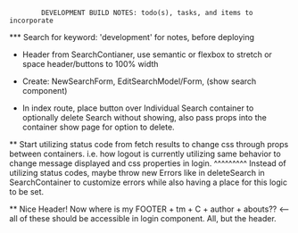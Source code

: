 			DEVELOPMENT BUILD NOTES: todo(s), tasks, and items to incorporate

***	Search for keyword: 'development' for notes, before deploying

*	Header from SearchContianer, use semantic or flexbox to stretch or space header/buttons to 100% width

*	Create:	NewSearchForm, EditSearchModel/Form, (show search component)

*	In index route, place button over Individual Search container to optionally delete Search without showing, also pass props into the container show page for option to delete.

**	Start utilizing status code from fetch results to change css through props between containers. i.e. how logout is currently utilizing same behavior to change message displayed and css properties in login.
^^^^^^^^^ Instead of utilizing status codes, maybe throw new Errors like in deleteSearch in SearchContainer to customize errors while also having a place for this logic to be set.

** Nice Header! Now where is my FOOTER + tm + C + author + abouts?? <-- all of these should be accessible in login component. All, but the header.



<!-- semantic-ui color options: 
	["red","orange","yellow","olive","green","teal","blue","violet","purple","pink","brown","grey","black","facebook","google plus","instagram","linkedin","twitter","vk","youtube"] -->